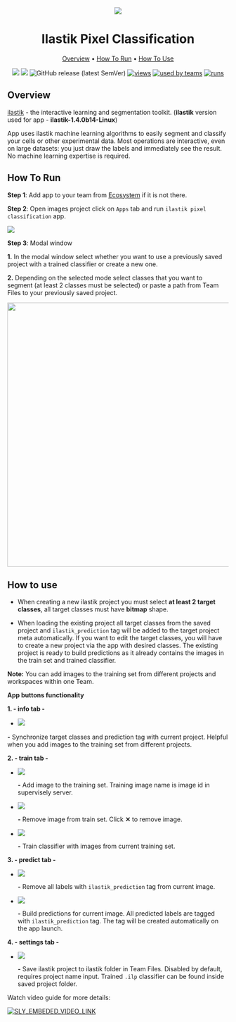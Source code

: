 <div align="center" markdown>
<img src="https://user-images.githubusercontent.com/106374579/182867272-68c0cc26-e107-411d-97d5-90d8ffdc09ac.png"/>



# Ilastik Pixel Classification

<p align="center">
  <a href="#Overview">Overview</a> •
  <a href="#How-To-Run">How To Run</a> •
  <a href="#How-To-Use">How To Use</a>
</p>

  
[![](https://img.shields.io/badge/supervisely-ecosystem-brightgreen)](https://ecosystem.supervisely.com/apps/ilastik-pixel-classification)
[![](https://img.shields.io/badge/slack-chat-green.svg?logo=slack)](https://supervisely.com/slack)
![GitHub release (latest SemVer)](https://img.shields.io/github/v/release/supervisely-ecosystem/ilastik-pixel-classification)
[![views](https://app.supervisely.com/img/badges/views/supervisely-ecosystem/ilastik-pixel-classification.png)](https://supervisely.com)
[![used by teams](https://app.supervisely.com/public/api/v3/ecosystem.counters?repo=supervisely-ecosystem/ilastik-pixel-classification&counter=downloads&label=used%20by%20teams)](https://supervisely.com)
[![runs](https://app.supervisely.com/img/badges/runs/supervisely-ecosystem/ilastik-pixel-classification.png)](https://supervisely.com)

</div>

## Overview

[ilastik](https://www.ilastik.org/) - the interactive learning and segmentation toolkit.
(**ilastik** version used for app - **ilastik-1.4.0b14-Linux**)

App uses ilastik machine learning algorithms to easily segment and classify your cells or other experimental data.
Most operations are interactive, even on large datasets: you just draw the labels and immediately see the result.
No machine learning expertise is required.

## How To Run 
**Step 1**: Add app to your team from [Ecosystem](https://ecosystem.supervisely.com/apps/ilastik-pixel-classification) if it is not there.

**Step 2**: Open images project click on `Apps` tab and run `ilastik pixel classification` app.

<img src="https://github.com/supervisely-ecosystem/ilastik-pixel-classification/releases/download/v1.0.19/appview.png"/>

**Step 3**: Modal window

**1.** In the modal window select whether you want to use a previously saved project with a trained classifier or create a new one.

**2.** Depending on the selected mode select classes that you want to segment (at least 2 classes must be selected) or paste a path from Team Files to your previously saved project.

<img src="https://github.com/supervisely-ecosystem/ilastik-pixel-classification/releases/download/v1.0.19/modal.png" width="600px"/>

## How to use

* When creating a new ilastik project you must select **at least 2 target classes**, all target classes must have **bitmap** shape.

* When loading the existing project all target classes from the saved project and `ilastik_prediction` tag will be added to the target project meta automatically. If you want to edit the target classes, you will have to create a new project via the app with desired classes. The existing project is ready to build predictions as it already contains the images in the train set and trained classifier.

**Note:** You can add images to the training set from different projects and workspaces within one Team.

**App buttons functionality**

**1. - info tab -**

* <img src="https://github.com/supervisely-ecosystem/ilastik-pixel-classification/releases/download/v1.0.19/sync_meta.png"/>

**-** Synchronize target classes and prediction tag with current project. Helpful when you add images to the training set from different projects.

**2. - train tab -**

* <img src="https://github.com/supervisely-ecosystem/ilastik-pixel-classification/releases/download/v1.0.19/add_image.png"/> 

  **-** Add image to the training set. Training image name is image id in supervisely server.

* <img src="https://github.com/supervisely-ecosystem/ilastik-pixel-classification/releases/download/v1.0.19/image.png"/> 

  **-** Remove image from train set. Click **✕** to remove image.

* <img src="https://github.com/supervisely-ecosystem/ilastik-pixel-classification/releases/download/v1.0.19/train.png"/> 

  **-** Train classifier with images from current training set.

**3. - predict tab -**

* <img src="https://github.com/supervisely-ecosystem/ilastik-pixel-classification/releases/download/v1.0.19/remove_pred.png"/> 

  **-** Remove all labels with `ilastik_prediction` tag from current image.

* <img src="https://github.com/supervisely-ecosystem/ilastik-pixel-classification/releases/download/v1.0.19/pred.png"/> 

  **-** Build predictions for current image. All predicted labels are tagged with `ilastik_prediction` tag. 
        The tag will be created automatically on the app launch.

**4. - settings tab -**

* <img src="https://github.com/supervisely-ecosystem/ilastik-pixel-classification/releases/download/v1.0.19/save_proj.png"/> 

  **-** Save ilastik project to ilastik folder in Team Files. Disabled by default, requires project name input. Trained `.ilp` classifier can be found inside saved project folder.


Watch video guide for more details:

<a data-key="sly-embeded-video-link" href="https://youtu.be/3Nf73GIju5w" data-video-code="3Nf73GIju5w">
    <img src="https://github.com/supervisely-ecosystem/ilastik-pixel-classification/releases/download/v1.0.19/yt_video.png" alt="SLY_EMBEDED_VIDEO_LINK"  style="max-width:500px;">
</a>
